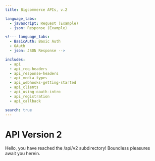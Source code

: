 ```yaml
---
title: Bigcommerce APIs, v.2

language_tabs:
  - javascript: Request (Example)
  - json: Response (Example)

<!--- language_tabs:
  - BasicAuth: Basic Auth
  - OAuth
  - json: JSON Response -->

includes:
  - api
  - api_req-headers
  - api_response-headers
  - api_media-types
  - api_webhooks-getting-started
  - api_clients
  - api_using-oauth-intro
  - api_registration
  - api_callback

search: true
---
```


# API Version 2

Hello, you have reached the /api/v2 subdirectory! Boundless pleasures await you herein.

